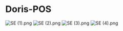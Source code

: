 # Doris-POS

<img src="https://github.com/dorisoy/Doris-POS/blob/master/Scn/SE%20(1).png" alt="SE (1).png">
<img src="https://github.com/dorisoy/Doris-POS/blob/master/Scn/SE%20(2).png" alt="SE (2).png">
<img src="https://github.com/dorisoy/Doris-POS/blob/master/Scn/SE%20(3).png" alt="SE (3).png">
<img src="https://github.com/dorisoy/Doris-POS/blob/master/Scn/SE%20(4).png" alt="SE (4).png">
